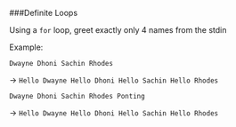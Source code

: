 ###Definite Loops

Using a `for` loop, greet exactly only 4 names from the stdin

Example:

`Dwayne Dhoni Sachin Rhodes`

-> `Hello Dwayne Hello Dhoni Hello Sachin Hello Rhodes`

`Dwayne Dhoni Sachin Rhodes Ponting` 

-> `Hello Dwayne Hello Dhoni Hello Sachin Hello Rhodes`